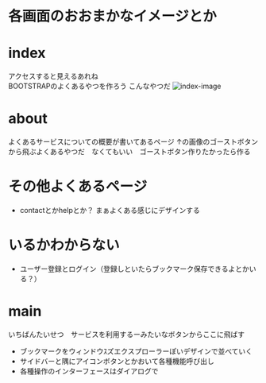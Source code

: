 # 各画面のおおまかなイメージとか

# index
アクセスすると見えるあれね  
BOOTSTRAPのよくあるやつを作ろう こんなやつだ
![index-image](https://qiita-image-store.s3.amazonaws.com/0/32596/846d85ea-6fa6-37f5-521d-cc87501fe1f1.png)

# about
よくあるサービスについての概要が書いてあるページ
↑の画像のゴーストボタンから飛ぶよくあるやつだ　なくてもいい　ゴーストボタン作りたかったら作る

# その他よくあるページ
* contactとかhelpとか？ まぁよくある感じにデザインする

# いるかわからない
* ユーザー登録とログイン（登録しといたらブックマーク保存できるよとかいる？）


# main
いちばんたいせつ　サービスを利用するーみたいなボタンからここに飛ばす
* ブックマークをウィンドウｽズエクスプローラーぽいデザインで並べていく
* サイドバーと隅にアイコンボタンとかおいて各種機能呼び出し
* 各種操作のインターフェースはダイアログで
